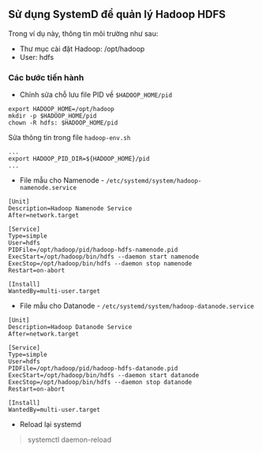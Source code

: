 ## Sử dụng SystemD để quản lý Hadoop HDFS

Trong ví dụ này, thông tin môi trường như sau:

- Thư mục cài đặt Hadoop: /opt/hadoop
- User: hdfs

### Các bước tiến hành

- Chỉnh sửa chỗ lưu file PID về `$HADOOP_HOME/pid`

```
export HADOOP_HOME=/opt/hadoop
mkdir -p $HADOOP_HOME/pid
chown -R hdfs: $HADOOP_HOME/pid
```

Sửa thông tin trong file `hadoop-env.sh`

```
...
export HADOOP_PID_DIR=${HADOOP_HOME}/pid
...
```

- File mẫu cho Namenode - `/etc/systemd/system/hadoop-namenode.service`

```
[Unit]
Description=Hadoop Namenode Service
After=network.target

[Service]
Type=simple
User=hdfs
PIDFile=/opt/hadoop/pid/hadoop-hdfs-namenode.pid
ExecStart=/opt/hadoop/bin/hdfs --daemon start namenode
ExecStop=/opt/hadoop/bin/hdfs --daemon stop namenode
Restart=on-abort

[Install]
WantedBy=multi-user.target
```

- File mẫu cho Datanode - `/etc/systemd/system/hadoop-datanode.service`

```
[Unit]
Description=Hadoop Datanode Service
After=network.target

[Service]
Type=simple
User=hdfs
PIDFile=/opt/hadoop/pid/hadoop-hdfs-datanode.pid
ExecStart=/opt/hadoop/bin/hdfs --daemon start datanode
ExecStop=/opt/hadoop/bin/hdfs --daemon stop datanode
Restart=on-abort

[Install]
WantedBy=multi-user.target
```

- Reload lại systemd

> systemctl daemon-reload
